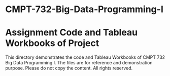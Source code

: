 # CMPT-732-Big-Data-Programming-I
# Assignment Code and Tableau Workbooks of Project
This directory demonstrates the code and Tableau Workbooks of CMPT 732 Big Data Programming I. 
The files are for reference and demonstration purpose. 
Please do not copy the content. All rights reserved. 
